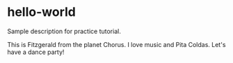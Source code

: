 # hello-world
Sample description for practice tutorial.


This is Fitzgerald from the planet Chorus. I love music and Pita Coldas. Let's have a dance party!
